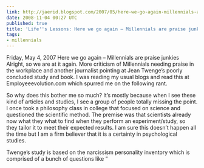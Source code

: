 ```yaml
---
link: http://jaerid.blogspot.com/2007/05/here-we-go-again-millennials-are-praise.html
date: 2008-11-04 00:27 UTC
published: true
title: 'Life''s Lessons: Here we go again – Millennials are praise junkies'
tags:
- millennials
---
```


Friday, May 4, 2007
Here we go again – Millennials are praise junkies
Alright, so we are at it again. More criticism of Millennials needing praise in the workplace and another journalist pointing at Jean Twenge’s poorly concluded study and book. I was reading my usual blogs and read this at Employeeevolution.com which spurred me on the following rant.

So why does this bother me so much? It’s mostly because when I see these kind of articles and studies, I see a group of people totally missing the point. I once took a philosophy class in college that focused on science and questioned the scientific method. The premise was that scientists already now what they what to find when they perform an experiment/study, so they tailor it to meet their expected results. I am sure this doesn’t happen all the time but I am a firm believer that it is a certainty in psychological studies.

Twenge’s study is based on the narcissism personality inventory which is comprised of a bunch of questions like “
